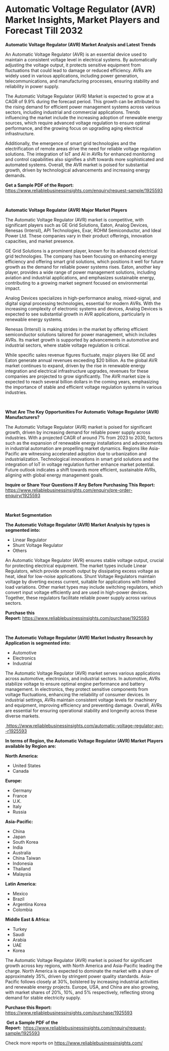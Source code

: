 <p><h1>Automatic Voltage Regulator (AVR) Market Insights, Market Players and Forecast Till 2032</h1></p><p><strong>Automatic Voltage Regulator (AVR) Market Analysis and Latest Trends</strong></p>
<p><p>An Automatic Voltage Regulator (AVR) is an essential device used to maintain a consistent voltage level in electrical systems. By automatically adjusting the voltage output, it protects sensitive equipment from fluctuations that could lead to damage or reduced efficiency. AVRs are widely used in various applications, including power generation, telecommunications, and manufacturing processes, ensuring stability and reliability in power supply.</p><p>The Automatic Voltage Regulator (AVR) Market is expected to grow at a CAGR of 9.9% during the forecast period. This growth can be attributed to the rising demand for efficient power management systems across various sectors, including industrial and commercial applications. Trends influencing the market include the increasing adoption of renewable energy sources, which require advanced voltage regulation to ensure optimal performance, and the growing focus on upgrading aging electrical infrastructure.</p><p>Additionally, the emergence of smart grid technologies and the electrification of remote areas drive the need for reliable voltage regulation solutions. The integration of IoT and AI in AVRs for enhanced monitoring and control capabilities also signifies a shift towards more sophisticated and automated systems. Overall, the AVR market is poised for substantial growth, driven by technological advancements and increasing energy demands.</p></p>
<p><strong>Get a Sample PDF of the Report:&nbsp;</strong> <a href="https://www.reliablebusinessinsights.com/enquiry/request-sample/1925593?utm_campaign=39&utm_medium=2&utm_source=Github&utm_content=ia&utm_term=15012025&utm_id=automatic-voltage-regulator-avr">https://www.reliablebusinessinsights.com/enquiry/request-sample/1925593</a></p>
<p>&nbsp;</p>
<p><strong>Automatic Voltage Regulator (AVR) Major Market Players</strong></p>
<p><p>The Automatic Voltage Regulator (AVR) market is competitive, with significant players such as GE Grid Solutions, Eaton, Analog Devices, Renesas (Intersil), API Technologies, Exar, ROHM Semiconductor, and Ideal Power Ltd. These companies vary in their product offerings, innovation capacities, and market presence.</p><p>GE Grid Solutions is a prominent player, known for its advanced electrical grid technologies. The company has been focusing on enhancing energy efficiency and offering smart grid solutions, which positions it well for future growth as the demand for reliable power systems rises. Eaton, another key player, provides a wide range of power management solutions, including aviation and industrial applications, and emphasizes sustainable energy, contributing to a growing market segment focused on environmental impact.</p><p>Analog Devices specializes in high-performance analog, mixed-signal, and digital signal processing technologies, essential for modern AVRs. With the increasing complexity of electronic systems and devices, Analog Devices is expected to see substantial growth in AVR applications, particularly in renewable energy systems.</p><p>Renesas (Intersil) is making strides in the market by offering efficient semiconductor solutions tailored for power management, which includes AVRs. Its market growth is supported by advancements in automotive and industrial sectors, where stable voltage regulation is critical.</p><p>While specific sales revenue figures fluctuate, major players like GE and Eaton generate annual revenues exceeding $20 billion. As the global AVR market continues to expand, driven by the rise in renewable energy integration and electrical infrastructure upgrades, revenues for these companies are projected to grow significantly. The AVR market size is expected to reach several billion dollars in the coming years, emphasizing the importance of stable and efficient voltage regulation systems in various industries.</p></p>
<p>&nbsp;</p>
<p><strong>What Are The Key Opportunities For Automatic Voltage Regulator (AVR) Manufacturers?</strong></p>
<p><p>The Automatic Voltage Regulator (AVR) market is poised for significant growth, driven by increasing demand for reliable power supply across industries. With a projected CAGR of around 7% from 2023 to 2030, factors such as the expansion of renewable energy installations and advancements in industrial automation are propelling market dynamics. Regions like Asia-Pacific are witnessing accelerated adoption due to urbanization and industrialization. Technological innovations in smart grid solutions and the integration of IoT in voltage regulation further enhance market potential. Future outlook indicates a shift towards more efficient, sustainable AVRs, aligning with global energy management goals.</p></p>
<p><strong>Inquire or Share Your Questions If Any Before Purchasing This Report:</strong> <a href="https://www.reliablebusinessinsights.com/enquiry/pre-order-enquiry/1925593?utm_campaign=39&utm_medium=2&utm_source=Github&utm_content=ia&utm_term=15012025&utm_id=automatic-voltage-regulator-avr">https://www.reliablebusinessinsights.com/enquiry/pre-order-enquiry/1925593</a></p>
<p>&nbsp;</p>
<p><strong>Market Segmentation</strong></p>
<p><strong>The Automatic Voltage Regulator (AVR) Market Analysis by types is segmented into:</strong></p>
<p><ul><li>Linear Regulator</li><li>Shunt Voltage Regulator</li><li>Others</li></ul></p>
<p><p>An Automatic Voltage Regulator (AVR) ensures stable voltage output, crucial for protecting electrical equipment. The market types include Linear Regulators, which provide smooth output by dissipating excess voltage as heat, ideal for low-noise applications. Shunt Voltage Regulators maintain voltage by diverting excess current, suitable for applications with limited load variations. Other market types may include switching regulators, which convert input voltage efficiently and are used in high-power devices. Together, these regulators facilitate reliable power supply across various sectors.</p></p>
<p><strong>Purchase this Report:&nbsp;</strong><a href="https://www.reliablebusinessinsights.com/purchase/1925593?utm_campaign=39&utm_medium=2&utm_source=Github&utm_content=ia&utm_term=15012025&utm_id=automatic-voltage-regulator-avr">https://www.reliablebusinessinsights.com/purchase/1925593</a></p>
<p>&nbsp;</p>
<p><strong>The Automatic Voltage Regulator (AVR) Market Industry Research by Application is segmented into:</strong></p>
<p><ul><li>Automotive</li><li>Electronics</li><li>Industrial</li></ul></p>
<p><p>The Automatic Voltage Regulator (AVR) market serves various applications across automotive, electronics, and industrial sectors. In automotive, AVRs stabilize voltage to ensure optimal engine performance and battery management. In electronics, they protect sensitive components from voltage fluctuations, enhancing the reliability of consumer devices. In industrial settings, AVRs maintain consistent voltage levels for machinery and equipment, improving efficiency and preventing damage. Overall, AVRs are essential for ensuring operational stability and longevity across these diverse markets.</p></p>
<p><a href="https://www.reliablebusinessinsights.com/automatic-voltage-regulator-avr--r1925593?utm_campaign=39&utm_medium=2&utm_source=Github&utm_content=ia&utm_term=15012025&utm_id=automatic-voltage-regulator-avr">&nbsp;https://www.reliablebusinessinsights.com/automatic-voltage-regulator-avr--r1925593</a></p>
<p><strong>In terms of Region, the Automatic Voltage Regulator (AVR) Market Players available by Region are:</strong></p>
<p>
    <p> <strong> North America: </strong>
        <ul>
            <li>United States</li>
            <li>Canada</li>
        </ul>
        </p> 
    <p> <strong> Europe: </strong>
        <ul>
            <li>Germany</li>
            <li>France</li>
            <li>U.K.</li>
            <li>Italy</li>
            <li>Russia</li>
        </ul>
        </p> 
    <p> <strong> Asia-Pacific: </strong>
        <ul>
            <li>China</li>
            <li>Japan</li>
            <li>South Korea</li>
            <li>India</li>
            <li>Australia</li>
            <li>China Taiwan</li>
            <li>Indonesia</li>
            <li>Thailand</li>
            <li>Malaysia</li>
        </ul>
        </p> 
    <p> <strong> Latin America: </strong>
        <ul>
            <li>Mexico</li>
            <li>Brazil</li>
            <li>Argentina Korea</li>
            <li>Colombia</li>
        </ul>
        </p> 
    <p> <strong> Middle East & Africa: </strong>
        <ul>
            <li>Turkey</li>
            <li>Saudi</li>
            <li>Arabia</li>
            <li>UAE</li>
            <li>Korea</li>
        </ul>
    </p>
    </p>
<p><p>The Automatic Voltage Regulator (AVR) market is poised for significant growth across key regions, with North America and Asia-Pacific leading the charge. North America is expected to dominate the market with a share of approximately 35%, driven by stringent power quality standards. Asia-Pacific follows closely at 30%, bolstered by increasing industrial activities and renewable energy projects. Europe, USA, and China are also growing, with market shares of 20%, 10%, and 5% respectively, reflecting strong demand for stable electricity supply.</p></p>
<p><strong>Purchase this Report: </strong><a href="https://www.reliablebusinessinsights.com/purchase/1925593?utm_campaign=39&utm_medium=2&utm_source=Github&utm_content=ia&utm_term=15012025&utm_id=automatic-voltage-regulator-avr">https://www.reliablebusinessinsights.com/purchase/1925593</a></p>
<p>&nbsp;<strong>Get a Sample PDF of the Report:&nbsp;&nbsp;</strong><a href="https://www.reliablebusinessinsights.com/enquiry/request-sample/1925593?utm_campaign=39&utm_medium=2&utm_source=Github&utm_content=ia&utm_term=15012025&utm_id=automatic-voltage-regulator-avr">https://www.reliablebusinessinsights.com/enquiry/request-sample/1925593</a></p>
<p><strong></strong></p>
<p>Check more reports on <a href="https://www.reliablebusinessinsights.com/?utm_campaign=39&utm_medium=2&utm_source=Github&utm_content=ia&utm_term=15012025&utm_id=automatic-voltage-regulator-avr">https://www.reliablebusinessinsights.com/</a></p>